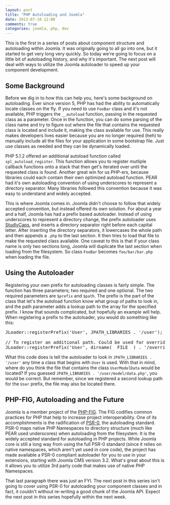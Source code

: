 ```yaml
---
layout: post
title: "PHP Autoloading and Joomla"
date: 2013-07-18 12:00
comments: true
categories: joomla, php, dev
---
```


This is the first in a series of posts about component structure and autoloading within Joomla. It was originally going to all go into one, but it started to get very long very quickly. So today we're going to focus on a little bit of autoloading history, and why it's important. The next post will deal with ways to utilize the Joomla autoloader to speed up your component development.


## Some Background

Before we dig in to how this can help you, here's some background on autoloading. Ever since version 5, PHP has had the ability to automatically locate classes on the fly. If you need to use `FooBar` class and it's not available, PHP triggers the `__autoload` function, passing in the requested class as a parameter. Once in the function, you can do some parsing of the class name and try to figure out where the file that contains the requested class is located and include it, making the class available for use. This really makes developers lives easier because you are no longer required (heh) to manually include all the files for your application in some bootstrap file. Just use classes as needed and they can be dynamically loaded.

PHP 5.1.2 offered an additional autoload function called `spl_autoload_register`. This function allows you to register mutliple callback functions onto a stack that then get's iterated over until the requested class is found. Another great win for us PHP-ers, because libraries could each contain their own optimized autoload function. PEAR had it's own autoloading convention of using underscores to represent a directory separator. Many libraries followed this convention because it was easy to understand and widely accepted.

This is where Joomla comes in. Joomla didn't choose to follow that widely accepted convention, but instead offered its own solution. For about a year and a half, Joomla has had a prefix based autoloader. Instead of using underscores to represent a directory change, the prefix autoloader uses [StudlyCaps](http://en.wikipedia.org/wiki/StudlyCaps), and inserts a directory separator right before each capital letter. After inserting the directory separators, it lowercases the whole path and then appends a `.php` to the last section. It then tries to load that file to make the requested class available. One caveat to this is that if your class name is only two sections long, Joomla will duplicate the last section when loading from the filesystem. So class `FooBar` becomes `foo/bar/bar.php` when loading the file.

## Using the Autoloader

Registering your own prefix for autoloading classes is fairly simple. The function has three parameters; two required and one optional. The two required parameters are `$prefix` and `$path`. The prefix is the part of the class that let's the autoload function know what group of paths to look in, and the path parameter adds a lookup path to the array for the specified prefix. I know that sounds complicated, but hopefully an example will help. When registering a prefix to the autoloader, you would do something like this:

<pre>
JLoader::registerPrefix('User', JPATH_LIBRARIES . '/user');

// To register an additional path. Could be used for overrides.
JLoader::registerPrefix('User', dirname(__FILE__) . '/overrides/user');
</pre>

What this code does is tell the autoloader to look in `JPATH_LIBRARIES . '/user'` any time a class that begins with `User` is used. With that in mind, where do you think the file that contains the class `UserModelData` would be located? If you guessed `JPATH_LIBRARIES . '/user/model/data.php'`, you would be correct. But remember, since we registered a second lookup path for the `User` prefix, the file may also be located there.


## PHP-FIG, Autoloading and the Future

Joomla is a member project of the [PHP-FIG](http://php-fig.org). The FIG codifies common practices for PHP that help to increase project interoperability. One of its accomplishments is the radification of [PSR-0](https://github.com/php-fig/fig-standards/blob/master/accepted/PSR-0.md), the autoloading standard. PSR-0 maps native PHP Namespaces to directory structure (much like PEAR used underscores) when autoloading from the filesystem. It is the widely accepted standard for autoloading in PHP projects. While Joomla core is still a long way from using the full PSR-0 standard (since it relies on native namespaces, which aren't yet used in core code), the project has made available a PSR-0 compliant autoloader for you to use in your extensions, starting with Joomla CMS version 3.2. What's great about this is it allows you to utilize 3rd party code that makes use of native PHP Namespaces. 

That last paragraph there was just an FYI. The next post in this series isn't going to cover using PSR-0 for autoloading your component classes and in fact, it couldn't without re-writing a good chunk of the Joomla API. Expect the next post in this series hopefully within the next week.


